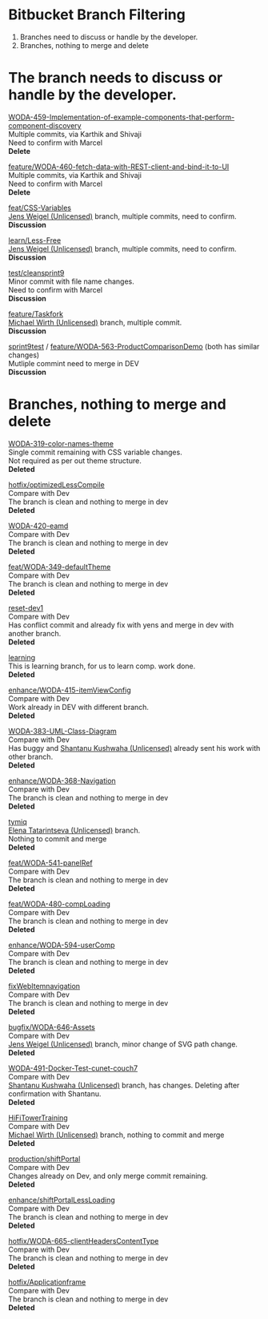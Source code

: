 # Bitbucket Branch Filtering

1. Branches need to discuss or handle by the developer.
2. Branches, nothing to merge and delete

# The branch needs to discuss or handle by the developer.

[WODA-459-Implementation-of-example-components-that-perform-component-discovery](https://bitbucket.org/donges/eamd.ucp/branch/WODA-459-Implementation-of-example-components-that-perform-component-discovery)  
Multiple commits, via Karthik and Shivaji  
Need to confirm with Marcel  
**Delete**

[feature/WODA-460-fetch-data-with-REST-client-and-bind-it-to-UI](https://bitbucket.org/donges/eamd.ucp/branch/feature/WODA-460-fetch-data-with-REST-client-and-bind-it-to-UI)  
Multiple commits, via Karthik and Shivaji  
Need to confirm with Marcel  
**Delete**

[feat/CSS-Variables](https://bitbucket.org/donges/eamd.ucp/branch/feat/CSS-Variables)  
[Jens Weigel (Unlicensed)](https://2cu.atlassian.net/wiki/people/5cc2c4e4c07bd90e5ec1423b?ref=confluence) branch, multiple commits, need to confirm.  
**Discussion**

[learn/Less-Free](https://bitbucket.org/donges/eamd.ucp/branch/learn/Less-Free)  
[Jens Weigel (Unlicensed)](https://2cu.atlassian.net/wiki/people/5cc2c4e4c07bd90e5ec1423b?ref=confluence) branch, multiple commits, need to confirm.  
**Discussion**

[test/cleansprint9](https://bitbucket.org/donges/eamd.ucp/branch/test/cleansprint9)  
Minor commit with file name changes.  
Need to confirm with Marcel  
**Discussion**

[feature/Taskfork](https://bitbucket.org/donges/eamd.ucp/branch/feature/Taskfork)  
[Michael Wirth (Unlicensed)](https://2cu.atlassian.net/wiki/people/5ed0c5880e595d0c344c2b53?ref=confluence) branch, multiple commit.  
**Discussion**  
  
[sprint9test](https://bitbucket.org/donges/eamd.ucp/branch/sprint9test) / [feature/WODA-563-ProductComparisonDemo](https://bitbucket.org/donges/eamd.ucp/branch/feature/WODA-563-ProductComparisonDemo) (both has similar changes)  
Mutliple commint need to merge in DEV  
**Discussion**

# Branches, nothing to merge and delete

[WODA-319-color-names-theme](https://bitbucket.org/donges/eamd.ucp/branch/WODA-319-color-names-theme)  
Single commit remaining with CSS variable changes.  
Not required as per out theme structure.  
**Deleted**

[hotfix/optimizedLessCompile](https://bitbucket.org/donges/eamd.ucp/branch/hotfix/optimizedLessCompile)  
Compare with Dev  
The branch is clean and nothing to merge in dev  
**Deleted**

[WODA-420-eamd](https://bitbucket.org/donges/eamd.ucp/branch/WODA-420-eamd)  
Compare with Dev  
The branch is clean and nothing to merge in dev  
**Deleted**

[feat/WODA-349-defaultTheme](https://bitbucket.org/donges/eamd.ucp/branch/feat/WODA-349-defaultTheme)  
Compare with Dev  
The branch is clean and nothing to merge in dev  
**Deleted**

[reset-dev1](https://bitbucket.org/donges/eamd.ucp/branch/reset-dev1)  
Compare with Dev  
Has conflict commit and already fix with yens and merge in dev with another branch.  
**Deleted**

[learning](https://bitbucket.org/donges/eamd.ucp/branch/learning)  
This is learning branch, for us to learn comp. work done.  
**Deleted**

[enhance/WODA-415-itemViewConfig](https://bitbucket.org/donges/eamd.ucp/branch/enhance/WODA-415-itemViewConfig)  
Compare with Dev  
Work already in DEV with different branch.  
**Deleted**

[WODA-383-UML-Class-Diagram](https://bitbucket.org/donges/eamd.ucp/branch/WODA-383-UML-Class-Diagram)  
Compare with Dev  
Has buggy and [Shantanu Kushwaha (Unlicensed)](https://2cu.atlassian.net/wiki/people/5d8def929f69410dca90c037?ref=confluence) already sent his work with other branch.  
**Deleted**

[enhance/WODA-368-Navigation](https://bitbucket.org/donges/eamd.ucp/branch/enhance/WODA-368-Navigation)  
Compare with Dev  
The branch is clean and nothing to merge in dev  
**Deleted**

[tymiq](https://bitbucket.org/donges/eamd.ucp/branch/tymiq)  
[Elena Tatarintseva (Unlicensed)](https://2cu.atlassian.net/wiki/people/5cab6fc261c2276e1bd53a5f?ref=confluence) branch.  
Nothing to commit and merge  
**Deleted**

[feat/WODA-541-panelRef](https://bitbucket.org/donges/eamd.ucp/branch/feat/WODA-541-panelRef)  
Compare with Dev  
The branch is clean and nothing to merge in dev  
**Deleted**

[feat/WODA-480-compLoading](https://bitbucket.org/donges/eamd.ucp/branch/feat/WODA-480-compLoading)  
Compare with Dev  
The branch is clean and nothing to merge in dev  
**Deleted**

[enhance/WODA-594-userComp](https://bitbucket.org/donges/eamd.ucp/branch/enhance/WODA-594-userComp)  
Compare with Dev  
The branch is clean and nothing to merge in dev  
**Deleted**

[fixWebItemnavigation](https://bitbucket.org/donges/eamd.ucp/branch/fixWebItemnavigation)  
Compare with Dev  
The branch is clean and nothing to merge in dev  
**Deleted**

[bugfix/WODA-646-Assets](https://bitbucket.org/donges/eamd.ucp/branch/bugfix/WODA-646-Assets)  
Compare with Dev  
[Jens Weigel (Unlicensed)](https://2cu.atlassian.net/wiki/people/5cc2c4e4c07bd90e5ec1423b?ref=confluence) branch, minor change of SVG path change.  
**Deleted**

[WODA-491-Docker-Test-cunet-couch7](https://bitbucket.org/donges/eamd.ucp/branch/WODA-491-Docker-Test-cunet-couch7)  
Compare with Dev  
[Shantanu Kushwaha (Unlicensed)](https://2cu.atlassian.net/wiki/people/5d8def929f69410dca90c037?ref=confluence) branch, has changes. Deleting after confirmation with Shantanu.  
**Deleted**  
  
[HiFiTowerTraining](https://bitbucket.org/donges/eamd.ucp/branch/HiFiTowerTraining)  
Compare with Dev  
[Michael Wirth (Unlicensed)](https://2cu.atlassian.net/wiki/people/5ed0c5880e595d0c344c2b53?ref=confluence) branch, nothing to commit and merge  
**Deleted**

[production/shiftPortal](https://bitbucket.org/donges/eamd.ucp/branch/production/shiftPortal)  
Compare with Dev  
Changes already on Dev, and only merge commit remaining.  
**Deleted**

[enhance/shiftPortalLessLoading](https://bitbucket.org/donges/eamd.ucp/branch/enhance/shiftPortalLessLoading)  
Compare with Dev  
The branch is clean and nothing to merge in dev  
**Deleted**

[hotfix/WODA-665-clientHeadersContentType](https://bitbucket.org/donges/eamd.ucp/branch/hotfix/WODA-665-clientHeadersContentType)  
Compare with Dev  
The branch is clean and nothing to merge in dev  
**Deleted**

[hotfix/Applicationframe](https://bitbucket.org/donges/eamd.ucp/branch/hotfix/Applicationframe)  
Compare with Dev  
The branch is clean and nothing to merge in dev  
**Deleted**